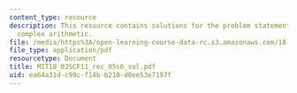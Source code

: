 ```yaml
---
content_type: resource
description: This resource contains solutions for the problem statements related to
  complex arithmetic.
file: /media/https%3A/open-learning-course-data-rc.s3.amazonaws.com/18-03sc-differential-equations-fall-2011/ea64a31dc99cf14bb210d0ee53e7197f_MIT18_03SCF11_rec_05s6_sol.pdf
file_type: application/pdf
resourcetype: Document
title: MIT18_03SCF11_rec_05s6_sol.pdf
uid: ea64a31d-c99c-f14b-b210-d0ee53e7197f
---
```

